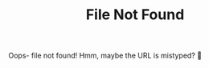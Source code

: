 ﻿---
layout: single
title: File Not Found
permalink: /404
---

Oops- file not found! Hmm, maybe the URL is mistyped? 🤔